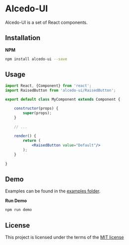 # Alcedo-UI

Alcedo-UI is a set of React components.

## Installation

**NPM**

```bash
npm install alcedo-ui --save
```

## Usage

```jsx
import React, {Component} from 'react';
import RaisedButton from 'alcedo-ui/RaisedButton';

export default class MyComponent extends Component {

    constructor(props) {
        super(props);
    }
    
    // ...
    
    render() {
        return (
            <RaisedButton value="Default"/>
        );
    }
    
}
```

## Demo

Examples can be found in the 
[examples folder](https://github.com/alcedo-ui/alcedo-ui/tree/master/examples).

**Run Demo**

```bash
npm run demo
```

## License

This project is licensed under the terms of the
[MIT license](https://github.com/alcedo-ui/alcedo-ui/blob/dev/LICENSE)

